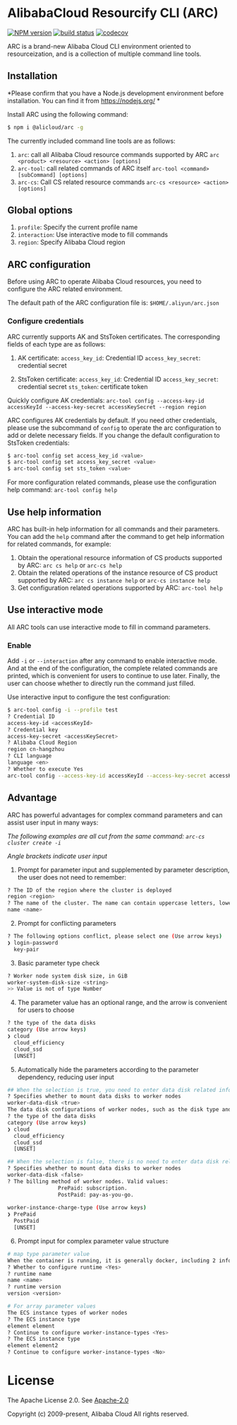 # AlibabaCloud Resourcify CLI (ARC)

[![NPM version][npm-image]][npm-url]
[![build status][travis-image]][travis-url]
[![codecov][cov-image]][cov-url]

[npm-image]: https://img.shields.io/npm/v/@alicloud/arc.svg?style=flat-square
[npm-url]: https://npmjs.org/package/@alicloud/arc
[travis-image]: https://img.shields.io/travis/aliyun/alibabacloud-resourcify-cli/master.svg?style=flat-square
[travis-url]: https://travis-ci.org/aliyun/alibabacloud-resourcify-cli
[cov-image]: https://codecov.io/gh/aliyun/alibabacloud-resourcify-cli/branch/master/graph/badge.svg
[cov-url]: https://codecov.io/gh/aliyun/alibabacloud-resourcify-cli

ARC is a brand-new Alibaba Cloud CLI environment oriented to resourceization, and is a collection of multiple command line tools.

## Installation

*Please confirm that you have a Node.js development environment before installation. You can find it from https://nodejs.org/ *

Install ARC using the following command:

```sh
$ npm i @alicloud/arc -g
```

The currently included command line tools are as follows:

1. `arc`: call all Alibaba Cloud resource commands supported by ARC
`arc <product> <resource> <action> [options]`
2. `arc-tool`: call related commands of ARC itself
`arc-tool <command> [subCommand] [options]`
3. `arc-cs`: Call CS related resource commands
`arc-cs <resource> <action> [options]`

## Global options

1. `profile`: Specify the current profile name
2. `interaction`: Use interactive mode to fill commands
3. `region`: Specify Alibaba Cloud region

## ARC configuration

Before using ARC to operate Alibaba Cloud resources, you need to configure the ARC related environment.

The default path of the ARC configuration file is:
`$HOME/.aliyun/arc.json`

### Configure credentials

ARC currently supports AK and StsToken certificates. The corresponding fields of each type are as follows:

1. AK certificate:
`access_key_id`: Credential ID
`access_key_secret`: credential secret

2. StsToken certificate:
`access_key_id`: Credential ID
`access_key_secret`: credential secret
`sts_token`: certificate token


Quickly configure AK credentials:
`arc-tool config --access-key-id accessKeyId --access-key-secret accessKeySecret --region region`

ARC configures AK credentials by default. If you need other credentials, please use the subcommand of `config` to operate the arc configuration to add or delete necessary fields. If you change the default configuration to StsToken credentials:

```sh
$ arc-tool config set access_key_id <value>
$ arc-tool config set access_key_secret <value>
$ arc-tool config set sts_token <value>
```

For more configuration related commands, please use the configuration help command: `arc-tool config help`

## Use help information

ARC has built-in help information for all commands and their parameters. You can add the `help` command after the command to get help information for related commands, for example:
1. Obtain the operational resource information of CS products supported by ARC:
`arc cs help` or `arc-cs help`
2. Obtain the related operations of the instance resource of CS product supported by ARC:
`arc cs instance help` or `arc-cs instance help`
3. Get configuration related operations supported by ARC:
`arc-tool help`

## Use interactive mode

All ARC tools can use interactive mode to fill in command parameters.

### Enable

Add `-i` or `--interaction` after any command to enable interactive mode. And at the end of the configuration, the complete related commands are printed, which is convenient for users to continue to use later. Finally, the user can choose whether to directly run the command just filled.

Use interactive input to configure the test configuration:

```sh
$ arc-tool config -i --profile test
? Credential ID
access-key-id <accessKeyId>
? Credential key
access-key-secret <accessKeySecret>
? Alibaba Cloud Region
region cn-hangzhou
? CLI language
language <en>
? Whether to execute Yes
arc-tool config --access-key-id accessKeyId --access-key-secret accessKeySecret --region cn-hangzhou --language en
```

## Advantage

ARC has powerful advantages for complex command parameters and can assist user input in many ways:

*The following examples are all cut from the same command: `arc-cs cluster create -i`*

*Angle brackets indicate user input*

1. Prompt for parameter input and supplemented by parameter description, the user does not need to remember:
```sh
? The ID of the region where the cluster is deployed
region <region>
? The name of the cluster. The name can contain uppercase letters, lowercase letters, Chinese characters, digits, and hyphens (-).
name <name>
```

2. Prompt for conflicting parameters
```sh
? The following options conflict, please select one (Use arrow keys)
❯ login-password
  key-pair
```

3. Basic parameter type check

```sh
? Worker node system disk size, in GiB
worker-system-disk-size <string>
>> Value is not of type Number
```

4. The parameter value has an optional range, and the arrow is convenient for users to choose

```sh
? the type of the data disks
category (Use arrow keys)
❯ cloud
  cloud_efficiency
  cloud_ssd
  [UNSET]
```

5. Automatically hide the parameters according to the parameter dependency, reducing user input

```sh
## When the selection is true, you need to enter data disk related information
? Specifies whether to mount data disks to worker nodes
worker-data-disk <true>
The data disk configurations of worker nodes, such as the disk type and disk size. This parameter takes effect only if worker_data_disk is set to true.
? the type of the data disks
category (Use arrow keys)
❯ cloud
  cloud_efficiency
  cloud_ssd
  [UNSET]

## When the selection is false, there is no need to enter data disk related information
? Specifies whether to mount data disks to worker nodes
worker-data-disk <false>
? The billing method of worker nodes. Valid values:
                PrePaid: subscription.
                PostPaid: pay-as-you-go.
                
worker-instance-charge-type (Use arrow keys)
❯ PrePaid
  PostPaid
  [UNSET]
```

6. Prompt input for complex parameter value structure

```sh
# map type parameter value
When the container is running, it is generally docker, including 2 information: name and version
? Whether to configure runtime <Yes>
? runtime name
name <name>
? runtime version
version <version>

# For array parameter values
The ECS instance types of worker nodes
? The ECS instance type
element element
? Continue to configure worker-instance-types <Yes>
? The ECS instance type
element element2
? Continue to configure worker-instance-types <No>
```

# License

The Apache License 2.0. See [Apache-2.0](/LICENSE)

Copyright (c) 2009-present, Alibaba Cloud All rights reserved.
